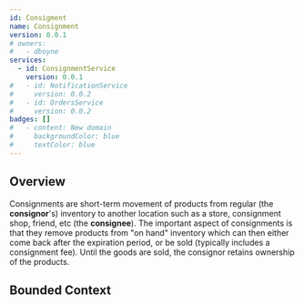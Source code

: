 ```yaml
---
id: Consigment
name: Consignment
version: 0.0.1
# owners:
#   - dboyne
services:
  - id: ConsignmentService
    version: 0.0.1  
#   - id: NotificationService
#     version: 0.0.2
#   - id: OrdersService
#     version: 0.0.2
badges: []
#   - content: New domain
#     backgroundColor: blue
#     textColor: blue
---
```

## Overview
Consignments are short-term movement of products from regular (the **consignor**'s) inventory to another location such as a store, consignment shop, friend, etc (the **consignee**). The important aspect of consignments
is that they remove products from "on hand" inventory which can then either come back after the expiration period, or be sold (typically includes a consignment fee). Until the goods are sold, the consignor retains ownership of the products.

## Bounded Context

<NodeGraph />
